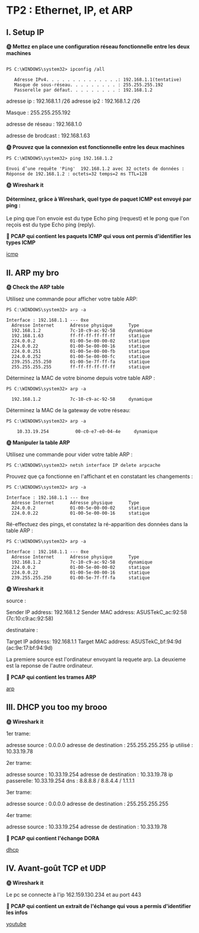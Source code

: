 # TP2 : Ethernet, IP, et ARP

## I. Setup IP

**🌞 Mettez en place une configuration réseau fonctionnelle entre les deux machines**

```PS C:\WINDOWS\system32> netsh interface ipv4 set address name="Ethernet" static 192.168.1.1 255.255.255.192 192.168.1.2
```

```
PS C:\WINDOWS\system32> ipconfig /all

   Adresse IPv4. . . . . . . . . . . . . .: 192.168.1.1(tentative)
   Masque de sous-réseau. . . . . . . . . : 255.255.255.192
   Passerelle par défaut. . . . . . . . . : 192.168.1.2
```

adresse ip : 192.168.1.1 /26
adresse ip2 : 192.168.1.2 /26

Masque : 255.255.255.192

adresse de réseau : 192.168.1.0

adresse de brodcast : 192.168.1.63


**🌞 Prouvez que la connexion est fonctionnelle entre les deux machines**

```
PS C:\WINDOWS\system32> ping 192.168.1.2

Envoi d’une requête 'Ping'  192.168.1.2 avec 32 octets de données :
Réponse de 192.168.1.2 : octets=32 temps=2 ms TTL=128
```

**🌞 Wireshark it**


#### Déterminez, grâce à Wireshark, quel type de paquet ICMP est envoyé par ping :

Le ping que l'on envoie est du type Echo ping (request) et le pong que l'on reçois est du type Echo ping (reply).


**🦈 PCAP qui contient les paquets ICMP qui vous ont permis d'identifier les types ICMP**

[icmp](./ping-pong.pcapng)

## II. ARP my bro

**🌞 Check the ARP table**

Utilisez une commande pour afficher votre table ARP:

```
PS C:\WINDOWS\system32> arp -a

Interface : 192.168.1.1 --- 0xe
  Adresse Internet      Adresse physique      Type
  192.168.1.2           7c-10-c9-ac-92-58     dynamique
  192.168.1.63          ff-ff-ff-ff-ff-ff     statique
  224.0.0.2             01-00-5e-00-00-02     statique
  224.0.0.22            01-00-5e-00-00-16     statique
  224.0.0.251           01-00-5e-00-00-fb     statique
  224.0.0.252           01-00-5e-00-00-fc     statique
  239.255.255.250       01-00-5e-7f-ff-fa     statique
  255.255.255.255       ff-ff-ff-ff-ff-ff     statique
```

Déterminez la MAC de votre binome depuis votre table ARP :

```
PS C:\WINDOWS\system32> arp -a

  192.168.1.2           7c-10-c9-ac-92-58     dynamique
```

Déterminez la MAC de la gateway de votre réseau:

```
PS C:\WINDOWS\system32> arp -a

    10.33.19.254          00-c0-e7-e0-04-4e     dynamique
```

**🌞 Manipuler la table ARP**

Utilisez une commande pour vider votre table ARP :

```
PS C:\WINDOWS\system32> netsh interface IP delete arpcache
```

Prouvez que ça fonctionne en l'affichant et en constatant les changements :

```
PS C:\WINDOWS\system32> arp -a

Interface : 192.168.1.1 --- 0xe
  Adresse Internet      Adresse physique      Type
  224.0.0.2             01-00-5e-00-00-02     statique
  224.0.0.22            01-00-5e-00-00-16     statique
```

Ré-effectuez des pings, et constatez la ré-apparition des données dans la table ARP :

```
PS C:\WINDOWS\system32> arp -a

Interface : 192.168.1.1 --- 0xe
  Adresse Internet      Adresse physique      Type
  192.168.1.2           7c-10-c9-ac-92-58     dynamique
  224.0.0.2             01-00-5e-00-00-02     statique
  224.0.0.22            01-00-5e-00-00-16     statique
  239.255.255.250       01-00-5e-7f-ff-fa     statique
```

**🌞 Wireshark it**

source :

Sender IP address: 192.168.1.2
Sender MAC address: ASUSTekC_ac:92:58 (7c:10:c9:ac:92:58)

destinataire :

Target IP address: 192.168.1.1
Target MAC address: ASUSTekC_bf:94:9d (ac:9e:17:bf:94:9d)

La premiere source est l'ordinateur envoyant la requete arp. La deuxieme est la reponse de l'autre ordinateur.

**🦈 PCAP qui contient les trames ARP**

[arp](./arp2.pcapng)

## III. DHCP you too my brooo

**🌞 Wireshark it**

1er trame:

adresse source : 0.0.0.0
adresse de destination : 255.255.255.255
ip utilisé : 10.33.19.78

2er trame:

adresse source : 10.33.19.254
adresse de destination : 10.33.19.78
ip passerelle: 10.33.19.254
dns : 8.8.8.8 / 8.8.4.4 / 1.1.1.1

3er trame:

adresse source : 0.0.0.0
adresse de destination : 255.255.255.255

4er trame:

adresse source : 10.33.19.254
adresse de destination : 10.33.19.78

**🦈 PCAP qui contient l'échange DORA**

[dhcp](./dhcp.pcapng)

## IV. Avant-goût TCP et UDP

**🌞 Wireshark it**

Le pc se connecte à l'ip 162.159.130.234 et au port 443

**🦈 PCAP qui contient un extrait de l'échange qui vous a permis d'identifier les infos**

[youtube](./yt.pcapng)